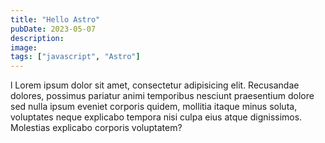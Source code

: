 ```yaml
---
title: "Hello Astro"
pubDate: 2023-05-07
description:
image:
tags: ["javascript", "Astro"]
---
```


l Lorem ipsum dolor sit amet, consectetur adipisicing elit. Recusandae
dolores, possimus pariatur animi temporibus nesciunt praesentium dolore
sed nulla ipsum eveniet corporis quidem, mollitia itaque minus soluta,
voluptates neque explicabo tempora nisi culpa eius atque dignissimos.
Molestias explicabo corporis voluptatem?
